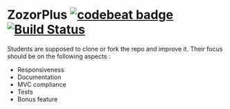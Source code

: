# ZozorPlus [![codebeat badge](https://codebeat.co/badges/5fe58e76-5073-482a-b53b-ce469a92fad3)](https://codebeat.co/projects/github-com-julienrenier-countonme-master)[![Build Status](https://travis-ci.com/julienrenier/CountOnMe.svg?branch=master)](https://travis-ci.com/julienrenier/CountOnMe)
Students are supposed to clone or fork the repo and improve it. Their focus should be on the following aspects :
- Responsiveness
- Documentation
- MVC compliance
- Tests
- Bonus feature
